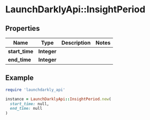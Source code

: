 # LaunchDarklyApi::InsightPeriod

## Properties

| Name | Type | Description | Notes |
| ---- | ---- | ----------- | ----- |
| **start_time** | **Integer** |  |  |
| **end_time** | **Integer** |  |  |

## Example

```ruby
require 'launchdarkly_api'

instance = LaunchDarklyApi::InsightPeriod.new(
  start_time: null,
  end_time: null
)
```

